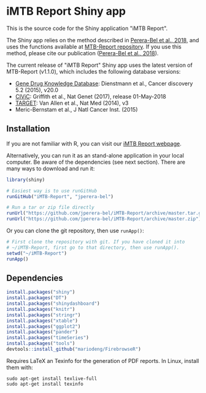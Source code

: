 iMTB Report Shiny app
=====================

This is the source code for the Shiny application "iMTB Report". 

The Shiny app relies on the method described in [Perera-Bel et al., 2018](https://doi.org/10.1186/s13073-018-0529-2), and uses the functions available at [MTB-Report repository](https://github.com/jperera-bel/MTB-Report). If you use this method, please cite our publication ([Perera-Bel et al., 2018](https://doi.org/10.1186/s13073-018-0529-2)).

The current release of "iMTB Report" Shiny app uses the latest version of MTB-Report (v1.1.0), which includes the following database versions:

- [Gene Drug Knowledge Database](https://www.synapse.org/#!Synapse:syn2370773): Dienstmann et al., Cancer discovery 5.2 (2015), v20.0
- [CIViC](https://civic.genome.wustl.edu/): Griffith et al., Nat Genet (2017), release 01-May-2018
- [TARGET](http://archive.broadinstitute.org/cancer/cga/target): Van Allen et al., Nat Med (2014), v3
- Meric-Bernstam et al., J Natl Cancer Inst. (2015)




Installation
------------

If you are not familiar with R, you can visit our [iMTB Report webpage](http://www.ams.med.uni-goettingen.de:3838/iMTB-Report/app).

Alternatively, you can run it as an stand-alone application in your local computer. Be aware of the dependencies (see next section).
There are many ways to download and run it:

```R
library(shiny)

# Easiest way is to use runGitHub
runGitHub("iMTB-Report", "jperera-bel")

# Run a tar or zip file directly
runUrl("https://github.com/jperera-bel/iMTB-Report/archive/master.tar.gz")
runUrl("https://github.com/jperera-bel/iMTB-Report/archive/master.zip")
```

Or you can clone the git repository, then use `runApp()`:

```R
# First clone the repository with git. If you have cloned it into
# ~/iMTB-Report, first go to that directory, then use runApp().
setwd("~/iMTB-Report")
runApp()
```

Dependencies
------------
```r
install.packages("shiny")
install.packages("DT")
install.packages("shinydashboard")
install.packages("knitr")
install.packages("stringr")
install.packages("xtable")
install.packages("ggplot2")
install.packages("pander")
install.packages("timeSeries")
install.packages("tools")
devtools::install_github("mariodeng/FirebrowseR")
```

Requires LaTeX an Texinfo for the generation of PDF reports. In Linux, install them with:
```
sudo apt-get install texlive-full
sudo apt-get install texinfo
```



